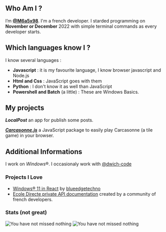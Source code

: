 ## Who Am I ?
I’m [**@M6a5x98**](https://github.com/m6a5x98).
I'm a french developer.
I starded programming on **November or December** 2022 with simple terminal commands as every developer starts.
## Which languages know I ?
I know several languages : 
- **Javascript** : it is my favourite language, I know browser javascript and Node.js
- **Html and Css** : JavaScript goes with them
- **Python** : I don't know it as well than JavaScript 
- **Powershell and Batch** (a little) : These are Windows Basics.

## My projects
***LocalPost*** an app for publish some posts.

[***Carcasonne.js***](https://github.com/M6a5x98/carcasonne.js) a JavaScript package to easily play Carcasonne (a tile game) in your browser.
## Additional Informations
I work on *Windows*®.
I occasionaly work with [@dwich-code](https://github.com/Diwch-code)
### Projects I Love
- [Windows® 11 in React](https://github.com/blueedgetechno/win11React) by [blueedgetechno](https://github.com/blueedgetechno)
- [Ecole Directe private API documentation](https://github.com/EduWireApps/ecoledirecte-api-docs) created by a community of french developers.

### Stats (not great)
![You have not missed nothing](https://github-readme-stats.vercel.app/api/top-langs/?username=M6a5x98&theme=vue-dark) ![You have not missed nothing](https://github-readme-stats.vercel.app/api?username=M6a5x98&theme=vue-dark)
